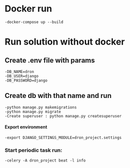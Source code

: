 # Docker run

    -docker-compose up --build

# Run solution without docker

## Create .env file with params

    -DB_NAME=dron
    -DB_USER=django
    -DB_PASSWORD=django

## Create db with that name and run

    -python manage.py makemigrations
    -python manage.py migrate
    -Create superuser : python manage.py createsuperuser

#### Export environment

    -export DJANGO_SETTINGS_MODULE=dron_project.settings

### Start periodic task run:

    -celery -A dron_project beat -l info
